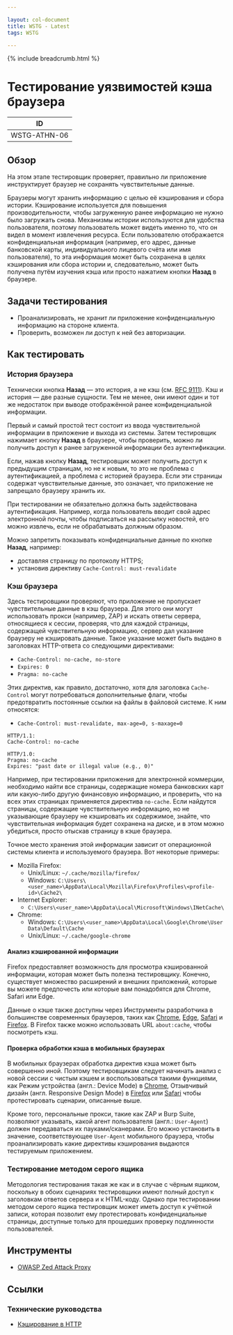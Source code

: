 ```yaml
---

layout: col-document
title: WSTG - Latest
tags: WSTG

---
```


{% include breadcrumb.html %}
# Тестирование уязвимостей кэша браузера

|ID          |
|------------|
|WSTG-ATHN-06|

## Обзор

На этом этапе тестировщик проверяет, правильно ли приложение инструктирует браузер не сохранять чувствительные данные.

Браузеры могут хранить информацию с целью её кэширования и сбора истории. Кэширование используется для повышения производительности, чтобы загруженную ранее информацию не нужно было загружать снова. Механизмы истории используются для удобства пользователя, поэтому пользователь может видеть именно то, что он видел в момент извлечения ресурса. Если пользователю отображается конфиденциальная информация (например, его адрес, данные банковской карты, индивидуального лицевого счёта или имя пользователя), то эта информация может быть сохранена в целях кэширования или сбора истории и, следовательно, может быть получена путём изучения кэша или просто нажатием кнопки **Назад** в браузере.

## Задачи тестирования

- Проанализировать, не хранит ли приложение конфиденциальную информацию на стороне клиента.
- Проверить, возможен ли доступ к ней без авторизации.

## Как тестировать

### История браузера

Технически кнопка **Назад** — это история, а не кэш (см. [RFC 9111](https://www.rfc-editor.org/rfc/rfc9111#history.lists)). Кэш и история — две разные сущности. Тем не менее, они имеют один и тот же недостаток при выводе отображённой ранее конфиденциальной информации.

Первый и самый простой тест состоит из ввода чувствительной информации в приложение и выхода из системы. Затем тестировщик нажимает кнопку **Назад** в браузере, чтобы проверить, можно ли получить доступ к ранее загруженной информации без аутентификации.

Если, нажав кнопку **Назад**, тестировщик может получить доступ к предыдущим страницам, но не к новым, то это не проблема с аутентификацией, а проблема с историей браузера. Если эти страницы содержат чувствительные данные, это означает, что приложение не запрещало браузеру хранить их.

При тестировании не обязательно должна быть задействована аутентификация. Например, когда пользователь вводит свой адрес электронной почты, чтобы подписаться на рассылку новостей, его можно извлечь, если не обрабатывать должным образом.

Можно запретить показывать конфиденциальные данные по кнопке **Назад**, например:

- доставляя страницу по протоколу HTTPS;
- установив директиву `Cache-Control: must-revalidate`

### Кэш браузера

Здесь тестировщики проверяют, что приложение не пропускает чувствительные данные в кэш браузера. Для этого они могут использовать прокси (например, ZAP) и искать ответы сервера, относящиеся к сессии, проверяя, что для каждой страницы, содержащей чувствительную информацию, сервер дал указание браузеру не кэшировать данные. Такое указание может быть выдано в заголовках HTTP-ответа со следующими директивами:

- `Cache-Control: no-cache, no-store`
- `Expires: 0`
- `Pragma: no-cache`

Этих директив, как правило, достаточно, хотя для заголовка `Cache-Control` могут потребоваться дополнительные флаги, чтобы предотвратить постоянные ссылки на файлы в файловой системе. К ним относятся:

- `Cache-Control: must-revalidate, max-age=0, s-maxage=0`

```http
HTTP/1.1:
Cache-Control: no-cache
```

```http
HTTP/1.0:
Pragma: no-cache
Expires: "past date or illegal value (e.g., 0)"
```

Например, при тестировании приложения для электронной коммерции, необходимо найти все страницы, содержащие номера банковских карт или какую-либо другую финансовую информацию, и проверить, что на всех этих страницах применяется директива `no-cache`. Если найдутся страницы, содержащие чувствительную информацию, но не указывающие браузеру не кэшировать их содержимое, знайте, что чувствительная информация будет сохранена на диске, и в этом можно убедиться, просто отыскав страницу в кэше браузера.

Точное место хранения этой информации зависит от операционной системы клиента и используемого браузера. Вот некоторые примеры:

- Mozilla Firefox:
    - Unix/Linux: `~/.cache/mozilla/firefox/`
    - Windows: `C:\Users\<user_name>\AppData\Local\Mozilla\Firefox\Profiles\<profile-id>\Cache2\`
- Internet Explorer:
    - `C:\Users\<user_name>\AppData\Local\Microsoft\Windows\INetCache\`
- Chrome:
    - Windows: `C:\Users\<user_name>\AppData\Local\Google\Chrome\User Data\Default\Cache`
    - Unix/Linux: `~/.cache/google-chrome`

#### Анализ кэшированной информации

Firefox предоставляет возможность для просмотра кэшированной информации, которая может быть полезна тестировщику. Конечно, существует множество расширений и внешних приложений, которые вы можете предпочесть или которые вам понадобятся для Chrome, Safari или Edge.

Данные о кэше также доступны через Инструменты разработчика в большинстве современных браузеров, таких как [Chrome](https://developers.google.com/web/tools/chrome-devtools/storage/cache), [Edge](https://docs.microsoft.com/microsoft-edge/devtools-guide-chromium/storage/cache), [Safari](https://support.apple.com/guide/safari-developer/welcome/mac) и [Firefox](https://developer.mozilla.org/docs/Tools/Storage_Inspector#Cache_Storage). В Firefox также можно использовать URL `about:cache`, чтобы посмотреть кэш.

#### Проверка обработки кэша в мобильных браузерах

В мобильных браузерах обработка директив кэша может быть совершенно иной. Поэтому тестировщикам следует начинать анализ с новой сессии с чистым кэшем и воспользоваться такими функциями, как Режим устройства (англ.: Device Mode) в [Chrome](https://developer.chrome.com/docs/devtools/device-mode/), Отзывчивый дизайн (англ. Responsive Design Mode) в [Firefox](https://developer.mozilla.org/docs/Tools/Responsive_Design_Mode) или [Safari](https://developer.apple.com/safari/tools/) чтобы протестировать сценарии, описанные выше.

Кроме того, персональные прокси, такие как ZAP и Burp Suite, позволяют указывать, какой агент пользователя (англ.: `User-Agent`) должен передаваться их пауками/сканерами. Его можно установить в значение, соответствующее `User-Agent` мобильного браузера, чтобы проанализировать какие директивы кэширования выдаются тестируемым приложением.

### Тестирование методом серого ящика

Методология тестирования такая же как и в случае с чёрным ящиком, поскольку в обоих сценариях тестировщики имеют полный доступ к заголовкам ответов сервера и к HTML-коду. Однако при тестировании методом серого ящика тестировщик может иметь доступ к учётной записи, которая позволит ему протестировать конфиденциальные страницы, доступные только для прошедших проверку подлинности пользователей.

## Инструменты

- [OWASP Zed Attack Proxy](https://www.zaproxy.org)

## Ссылки

### Технические руководства

- [Кэширование в HTTP](https://datatracker.ietf.org/doc/rfc9111/)
